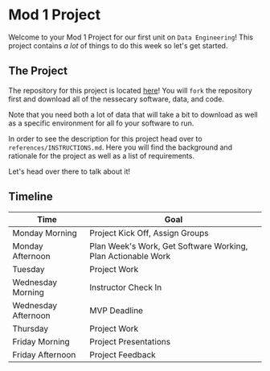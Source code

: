 # Mod 1 Project

Welcome to your Mod 1 Project for our first unit on `Data Engineering`! 
This project contains _a lot_ of things to do this week so let's get started.

## The Project

The repository for this project is located [here](https://github.com/cenuno/opportunity_youth)!
You will `fork` the repository first and download all of the nessecary software, data, and code.

Note that you need both a lot of data that will take a bit to download as well as a specific environment for all fo your software to run.


In order to see the description for this project head over to `references/INSTRUCTIONS.md`.
Here you will find the background and rationale for the project as well as a list of requirements.

Let's head over there to talk about it! 

## Timeline 

| Time | Goal |
|-----|------|
| Monday Morning | Project Kick Off, Assign Groups|
| Monday Afternoon | Plan Week's Work, Get Software Working, Plan Actionable Work |
| Tuesday | Project Work |
| Wednesday Morning | Instructor Check In|
| Wednesday Afternoon | MVP Deadline |
| Thursday | Project Work |
| Friday Morning | Project Presentations |
| Friday Afternoon  | Project Feedback |


